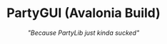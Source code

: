 <h1 align=center>PartyGUI (Avalonia Build)</h1>
<p align=center><i>"Because PartyLib just kinda sucked"</i></p>